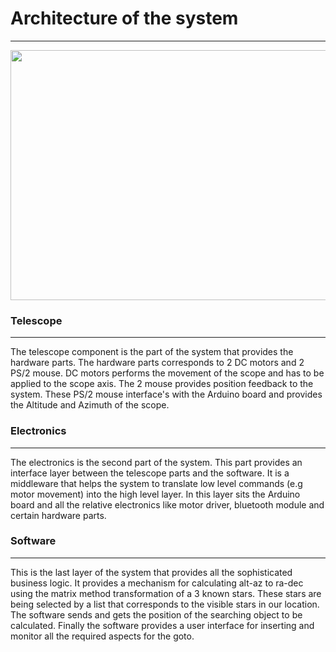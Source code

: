 # Architecture of the system #

---


<a href='https://picasaweb.google.com/lh/photo/p6jqeIQVAvF_1h6odtFwQtMTjNZETYmyPJy0liipFm0?feat=embedwebsite'><img src='https://lh4.googleusercontent.com/-UEpeA4UedBw/TwhIhEkPIAI/AAAAAAAAAJ4/MHIrU5hRqr0/s800/Hypparchos_Architecture.jpg' height='400' width='560' /></a>

### Telescope ###

---

The telescope component is the part of the system that provides the hardware parts. The hardware parts corresponds to 2 DC motors and 2 PS/2 mouse. DC motors performs the movement of the scope and has to be applied to the scope axis. The 2 mouse provides position feedback to the system. These PS/2 mouse interface's with the Arduino board and provides the Altitude and Azimuth of the scope.

### Electronics ###

---

The electronics is the second part of the system. This part provides an interface layer between the telescope parts and the software. It is a middleware that helps the system to translate low level commands (e.g motor movement) into the high level layer. In this layer sits the Arduino board and all the relative electronics like motor driver, bluetooth module and certain hardware parts.

### Software ###

---

This is the last layer of the system that provides all the sophisticated business logic. It provides a mechanism for calculating alt-az to ra-dec  using the matrix method transformation of a 3 known stars. These stars are being selected by a list that corresponds to the visible stars in our location. The software sends and gets the position of the searching object to be calculated. Finally the software provides a user interface for inserting and monitor all the required aspects for the goto.